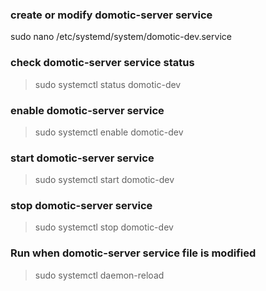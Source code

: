 ### create or modify domotic-server service
sudo nano /etc/systemd/system/domotic-dev.service

### check domotic-server service status
> sudo systemctl status domotic-dev

### enable domotic-server service
> sudo systemctl enable domotic-dev

### start domotic-server service
> sudo systemctl start domotic-dev

### stop domotic-server service
> sudo systemctl stop domotic-dev

### Run when domotic-server service file is modified
> sudo systemctl daemon-reload